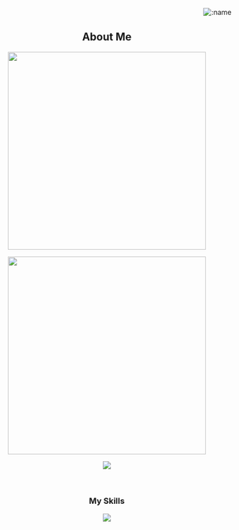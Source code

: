 <p align="right">
<img src="https://count.kjchmc.cn/get/@LCMs-YoRHa?theme=minecraft" alt=":name" />
</p>

<h2 align="center">About Me</h2>

<p align="center">
  <img src="https://github-profile-summary-cards.vercel.app/api/cards/profile-details?username=LCMs-YoRHa" width="400" />
</p>

<p align="center">
  <img src="https://github-readme-stats-seven-henna-98.vercel.app/api?username=LCMs-YoRHa&include_all_commits=true&hide_border=true&show_icons=true&hide_rank=true" width="400">
</p>

<p align="center">
  <a href="https://github.com/anuraghazra/github-readme-stats">
    <img src="https://github-readme-stats.vercel.app/api/top-langs/?username=LCMs-YoRHa&layout=donut" />
  </a>
</p>

<br>

<h3 align="center">My Skills</h3>
<p align="center">
  <a href="https://skillicons.dev">
    <img src="https://skillicons.dev/icons?i=python,java,php,html,js,c,css,spring,idea,androidstudio,matlab,cloudflare,netlify,github,twitter,azure,linux,docker,kubernetes,bash,git,githubactions,md,mysql,redis,windows,vscode,ubuntu,obsidian,kali" />
  </a>
</p>
